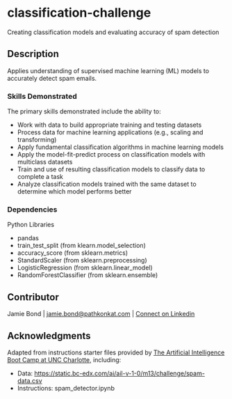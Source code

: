 # classification-challenge
Creating classification models and evaluating accuracy of spam detection

## Description

Applies understanding of supervised machine learning (ML) models to accurately detect spam emails.


### Skills Demonstrated

The primary skills demonstrated include the ability to:
* Work with data to build appropriate training and testing datasets
* Process data for machine learning applications (e.g., scaling and transforming)
* Apply fundamental classification algorithms in machine learning models
* Apply the model-fit-predict process on classification models with multiclass datasets
* Train and use of resulting classification models to classify data to complete a task
* Analyze classification models trained with the same dataset to determine which model performs better

### Dependencies

Python Libraries
* pandas
* train_test_split (from klearn.model_selection)
* accuracy_score (from sklearn.metrics)
* StandardScaler (from sklearn.preprocessing)
* LogisticRegression (from sklearn.linear_model)
* RandomForestClassifier (from sklearn.ensemble)

## Contributor

Jamie Bond | jamie.bond@pathkonkat.com | [Connect on Linkedin](https://linkedin.com/in/jamielbond)

## Acknowledgments

Adapted from instructions starter files provided by [The Artificial Intelligence Boot Camp at UNC Charlotte](https://bootcamp.charlotte.edu/artificial-intelligence/), including:
* Data: https://static.bc-edx.com/ai/ail-v-1-0/m13/challenge/spam-data.csv 
* Instructions: spam_detector.ipynb